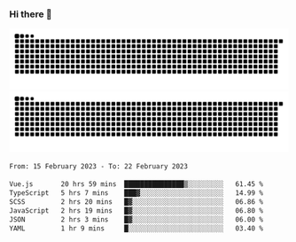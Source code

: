 ### Hi there 👋

![GitHub Snake Light](https://raw.githubusercontent.com/jichangee/jichangee/output/github-snake.svg#gh-light-mode-only)
![GitHub Snake dark](https://raw.githubusercontent.com/jichangee/jichangee/output/github-snake-dark.svg#gh-dark-mode-only)

<!--START_SECTION:waka-->

```text
From: 15 February 2023 - To: 22 February 2023

Vue.js       20 hrs 59 mins  ███████████████▒░░░░░░░░░   61.45 %
TypeScript   5 hrs 7 mins    ███▓░░░░░░░░░░░░░░░░░░░░░   14.99 %
SCSS         2 hrs 20 mins   █▓░░░░░░░░░░░░░░░░░░░░░░░   06.86 %
JavaScript   2 hrs 19 mins   █▓░░░░░░░░░░░░░░░░░░░░░░░   06.80 %
JSON         2 hrs 3 mins    █▓░░░░░░░░░░░░░░░░░░░░░░░   06.00 %
YAML         1 hr 9 mins     █░░░░░░░░░░░░░░░░░░░░░░░░   03.40 %
```

<!--END_SECTION:waka-->

<!--
![GitHub Snake Light](github-snake.svg#gh-light-mode-only)
![GitHub Snake dark](github-snake-dark.svg#gh-dark-mode-only)
-->

<!--
**jichangee/jichangee** is a ✨ _special_ ✨ repository because its `README.md` (this file) appears on your GitHub profile.

Here are some ideas to get you started:

- 🔭 I’m currently working on ...
- 🌱 I’m currently learning ...
- 👯 I’m looking to collaborate on ...
- 🤔 I’m looking for help with ...
- 💬 Ask me about ...
- 📫 How to reach me: ...
- 😄 Pronouns: ...
- ⚡ Fun fact: ...
-->
